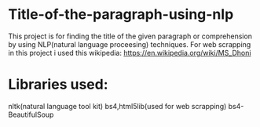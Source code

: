 # Title-of-the-paragraph-using-nlp
This project is for finding the title of the given paragraph or comprehension by using NLP(natural language proceesing) techniques.
For web scrapping in this project i used this wikipedia: https://en.wikipedia.org/wiki/MS_Dhoni
# Libraries used:
nltk(natural language tool kit)
bs4,html5lib(used for web scrapping)
bs4-BeautifulSoup
